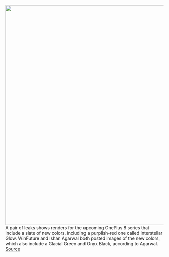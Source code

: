 <img src='https://cdn.vox-cdn.com/thumbor/4HYSJzyyvKi_-iNOd294hRVXaww=/0x0:1257x1200/1200x800/filters:focal(529x500:729x700)/cdn.vox-cdn.com/uploads/chorus_image/image/66571710/oneplus_interstellar_glow.0.png' width='700px' /><br/>
A pair of leaks shows renders for the upcoming OnePlus 8 series that include a slate of new colors, including a purplish-red one called Interstellar Glow. WinFuture and Ishan Agarwal both posted images of the new colors, which also include a Glacial Green and Onyx Black, according to Agarwal.
<a href='https://www.theverge.com/2020/3/29/21198701/latest-oneplus-8-leaks-reveal-interstellar-glow-and-other-colors'> Source <a/>